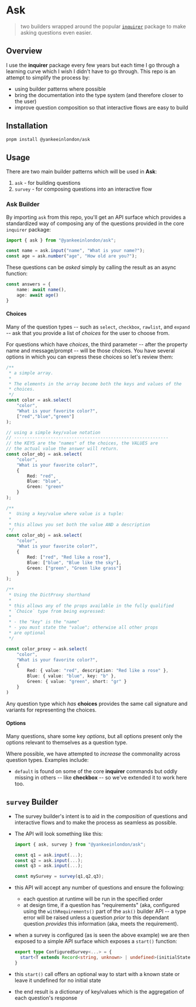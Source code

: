 # Ask

> two builders wrapped around the popular [`inquirer`](https://github.com/SBoudrias/Inquirer.js) package to make asking questions even easier.

## Overview

I use the **inquirer** package every few years but each time I go through a learning curve which I wish I didn't have to go through. This repo is an attempt to simplify the process by:

- using builder patterns where possible
- bring the documentation into the type system (and therefore closer to the user)
- improve question composition so that interactive flows are easy to build

## Installation

```sh
pnpm install @yankeeinlondon/ask
```

## Usage

There are two main builder patterns which will be used in **Ask**:

1. `ask` - for building questions
2. `survey` - for composing questions into an interactive flow


### Ask Builder

By importing `ask` from this repo, you'll get an API surface which provides a standardized way of composing any of the questions provided in the core `inquirer` package:

```ts
import { ask } from "@yankeeinlondon/ask";

const name = ask.input("name", "What is your name?");
const age = ask.number("age", "How old are you?");
```

These questions can be _asked_ simply by calling the result as an async function:

```ts
const answers = {
    name: await name(),
    age: await age()
}
```

#### Choices

Many of the question types -- such as `select`, `checkbox`, `rawlist`, and `expand` -- ask that you provide a list of _choices_ for the user to choose from.

For questions which have _choices_, the third parameter -- after the property name and message/prompt -- will be those choices. You have several options in which you can express these choices so let's review them:

```ts
/**
 * a simple array.
 *
 * The elements in the array become both the keys and values of the
 * choices.
 */
const color = ask.select(
    "color",
    "What is your favorite color?",
    ["red","blue","green"]
);

// using a simple key/value notation
// -----------------------------------------------------------
// the KEYS are the "names" of the choices, the VALUES are
// the actual value the answer will return.
const color_obj = ask.select(
    "color",
    "What is your favorite color?",
    {
        Red: "red",
        Blue: "blue",
        Green: "green"
    }
);

/**
 *  Using a key/value where value is a tuple:
 *
 * this allows you set both the value AND a description
 */
const color_obj = ask.select(
    "color",
    "What is your favorite color?",
    {
        Red: ["red", "Red like a rose"],
        Blue: ["blue", "Blue like the sky"],
        Green: ["green", "Green like grass"]
    }
);

/**
 * Using the DictProxy shorthand
 *
 * this allows any of the props available in the fully qualified
 * `Choice` type from being expressed:
 *
 * - the "key" is the "name"
 * - you must state the "value"; otherwise all other props
 * are optional
 */

const color_proxy = ask.select(
    "color",
    "What is your favorite color?",
    {
        Red: { value: "red", description: "Red like a rose" },
        Blue: { value: "blue", key: "b" },
        Green: { value: "green", short: "gr" }
    }
)
```

Any question type which _has_ **choices** provides the same call signature and variants for representing the choices.


#### Options

Many questions, share some key _options_, but all options present only the options relevant to themselves as a question type.

Where possible, we have attempted to _increase_ the commonality across question types. Examples include:

- `default` is found on some of the core **inquirer** commands but oddly missing in others -- like **checkbox** -- so we've extended it to work here too.



## `survey` Builder

- The survey builder's intent is to aid in the _composition_ of questions and interactive flows and to make the process as seamless as possible.
- The API will look something like this:
  ```ts
  import { ask, survey } from "@yankeeinlondon/ask";

  const q1 = ask.input(...);
  const q2 = ask.input(...);
  const q3 = ask.input(...);

  const mySurvey = survey(q1,q2,q3);
  ```

- this API will accept any number of questions and ensure the following:
  - each question at runtime will be run in the specified order
  - at design time, if a question has "requirements" (aka, configured using the `withRequirements()` part of the `ask()` builder API -- a type error will be raised unless a question _prior_ to this dependant question _provides_ this information (aka, meets the requirement).
- when a survey is configured (as is seen the above example) we are then exposed to a simple API surface which exposes a `start()` function:

  ```ts
  export type ConfiguredSurvey<...> = {
    start<T extends Record<string, unknown> | undefined>(initialState?: T) => Answers
  }
  ```

- this `start()` call offers an optional way to start with a known state or leave it undefined for no initial state
- the end result is a dictionary of key/values which is the aggregation of each question's response
